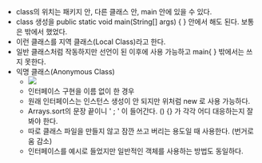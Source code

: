 - class의 위치는 패키지 안, 다른 클래스 안, main 안에 있을 수 있다.
- class 생성을 public static void main(String\[] args) { } 안에서 해도 된다. 보통은 밖에서 했었다.
- 이런 클래스를 지역 클래스(Local Class)라고 한다.
- 일반 클래스처럼 작동하지만 선언이 된 이후에 사용 가능하고 main{ } 밖에서는 쓰지 못한다.
- 익명 클래스(Anonymous Class)
	- ![](image/LocalClass1.jpg)
	- 인터페이스 구현을 이름 없이 한 경우
	- 원래 인터페이스는 인스턴스 생성이 안 되지만 위처럼 new 로 사용 가능하다.
	- Arrays.sort의 문장 끝이니 ' ; ' 이 들어간다. () {} 가 각각 어디 대응하는지 잘 봐야 한다.
	- 따로 클래스 파일을 만들지 않고 잠깐 쓰고 버리는 용도일 때 사용한다. (번거로움 감소)
	- 인터페이스를 예시로 들었지만 일반적인 객체를 사용하는 방법도 동일하다.